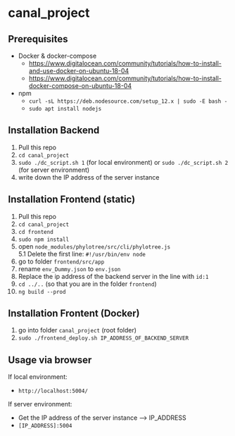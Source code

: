 # canal_project

## Prerequisites
- Docker & docker-compose
  - https://www.digitalocean.com/community/tutorials/how-to-install-and-use-docker-on-ubuntu-18-04
  - https://www.digitalocean.com/community/tutorials/how-to-install-docker-compose-on-ubuntu-18-04
- npm
  - `curl -sL https://deb.nodesource.com/setup_12.x | sudo -E bash -`
  - `sudo apt install nodejs`

## Installation Backend

1. Pull this repo
2. `cd canal_project`
3. `sudo ./dc_script.sh 1` (for local environment) or `sudo ./dc_script.sh 2` (for server environment)
4. write down the IP address of the server instance

## Installation Frontend (static)

1. Pull this repo
2. `cd canal_project`
3. `cd frontend`
4. `sudo npm install`
5. open `node_modules/phylotree/src/cli/phylotree.js`  
   5.1 Delete the first line: `#!/usr/bin/env node`
6. go to folder `frontend/src/app`
7. rename `env_Dummy.json` to `env.json`
8. Replace the ip address of the backend server in the line with `id:1`
9. `cd ../..` (so that you are in the folder `frontend`)
10. `ng build --prod`

## Installation Frontent (Docker)

1. go into folder `canal_project` (root folder)
2. `sudo ./frontend_deploy.sh IP_ADDRESS_OF_BACKEND_SERVER`

## Usage via browser

If local environment:

- `http://localhost:5004/`

If server environment:

- Get the IP address of the server instance --> IP_ADDRESS
- `[IP_ADDRESS]:5004`
